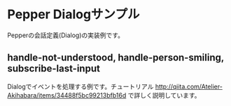 Pepper Dialogサンプル
=====================

Pepperの会話定義(Dialog)の実装例です。

## handle-not-understood, handle-person-smiling, subscribe-last-input

Dialogでイベントを処理する例です。チュートリアル http://qiita.com/Atelier-Akihabara/items/34488f5bc99213bfb16d で詳しく説明しています。
